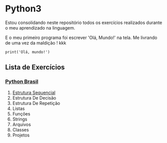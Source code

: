 # Python3

Estou consolidando neste repositório todos os exercícios realizados durante o meu aprendizado na linguagem.

E o meu primeiro programa foi escrever 'Olá, Mundo!' na tela. Me livrando de uma vez da maldição ! kkk

```
print('Olá, mundo!')
```

## Lista de Exercícios

### [Python Brasil](https://wiki.python.org.br/ListaDeExercicios)

1. [Estrutura Sequencial]([https://github.com/dandrade-silva/python3/tree/main/exercicios](https://github.com/dandrade-silva/python3/tree/main/exercicios/01-EstruturaSequencial))
1. Estrutura De Decisão
1. Estrutura De Repetição
1. Listas
1. Funções
1. Strings
1. Arquivos
1. Classes
1. Projetos
